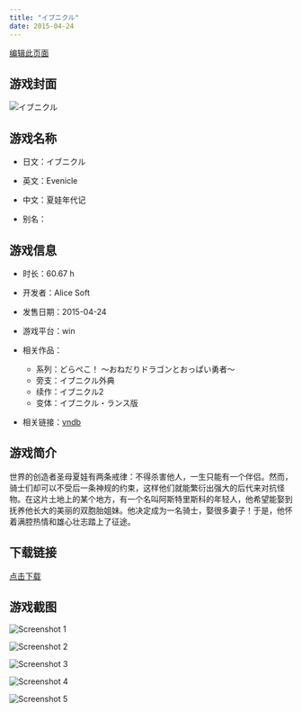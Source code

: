 ```yaml
---
title: "イブニクル"
date: 2015-04-24
---
```

[编辑此页面](https://github.com/ACG-3/ADV3-source/blob/main/source/_posts/games/%E3%82%A4%E3%83%96%E3%83%8B%E3%82%AF%E3%83%AB.md)

## 游戏封面

![イブニクル](https%3A//pan.timero.xyz/onedrive/img_lib_001/%E3%82%A4%E3%83%96%E3%83%8B%E3%82%AF%E3%83%AB_cover.avif)


## 游戏名称

- 日文：イブニクル
- 英文：Evenicle
- 中文：夏娃年代记

- 别名：


## 游戏信息

- 时长：60.67 h
- 开发者：Alice Soft
- 发售日期：2015-04-24
- 游戏平台：win
- 相关作品：
   - 系列：どらぺこ！ ～おねだりドラゴンとおっぱい勇者～
   - 旁支：イブニクル外典
   - 续作：イブニクル2
   - 变体：イブニクル・ランス版

- 相关链接：[vndb](https://vndb.org/v16640)


## 游戏简介

世界的创造者圣母夏娃有两条戒律：不得杀害他人，一生只能有一个伴侣。然而，骑士们却可以不受后一条神规的约束，这样他们就能繁衍出强大的后代来对抗怪物。在这片土地上的某个地方，有一个名叫阿斯特里斯科的年轻人，他希望能娶到抚养他长大的美丽的双胞胎姐妹。他决定成为一名骑士，娶很多妻子！于是，他怀着满腔热情和雄心壮志踏上了征途。




## 下载链接

[点击下载](https://pan.timero.xyz/onedrive/adv_lib_001/%E3%82%A4%E3%83%96%E3%83%8B%E3%82%AF%E3%83%AB)


## 游戏截图


![Screenshot 1](https%3A//pan.timero.xyz/onedrive/img_lib_001/%E3%82%A4%E3%83%96%E3%83%8B%E3%82%AF%E3%83%AB_Screenshot_1.avif)

![Screenshot 2](https%3A//pan.timero.xyz/onedrive/img_lib_001/%E3%82%A4%E3%83%96%E3%83%8B%E3%82%AF%E3%83%AB_Screenshot_2.avif)

![Screenshot 3](https%3A//pan.timero.xyz/onedrive/img_lib_001/%E3%82%A4%E3%83%96%E3%83%8B%E3%82%AF%E3%83%AB_Screenshot_3.avif)

![Screenshot 4](https%3A//pan.timero.xyz/onedrive/img_lib_001/%E3%82%A4%E3%83%96%E3%83%8B%E3%82%AF%E3%83%AB_Screenshot_4.avif)

![Screenshot 5](https%3A//pan.timero.xyz/onedrive/img_lib_001/%E3%82%A4%E3%83%96%E3%83%8B%E3%82%AF%E3%83%AB_Screenshot_5.avif)

